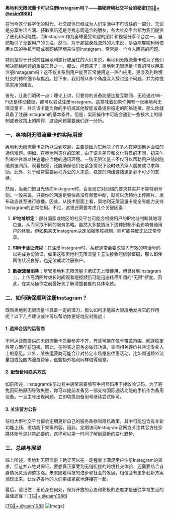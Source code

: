**奥地利无限流量卡可以注册Instagram吗？——揭秘跨境社交平台的秘密[[TG💪+ @esim1088](https://t.me/s/esim1088)]**

在当今这个数字化的时代，社交媒体已经成为人们生活中不可或缺的一部分。无论是分享生活点滴、获取资讯还是寻找志同道合的朋友，各大社交平台都为我们提供了便利和可能性。而Instagram作为全球最受欢迎的图片和视频分享平台之一，自然吸引了无数用户的关注。然而，对于那些身处海外的人来说，是否能够顺利地使用本国的手机号码或者网络环境来注册Instagram，常常是一个令人困惑的问题。

特别是对于计划前往奥地利旅行或居住的人们来说，奥地利无限流量卡成为了他们解决网络问题的重要工具之一。那么，问题来了：奥地利无限流量卡真的可以用来注册Instagram吗？这不仅关系到用户能否正常使用这一热门应用，更涉及到跨境社交的种种细节与挑战。接下来，我们将从多个角度深入探讨这个问题，并为你提供实用的建议。

首先，让我们明确一点：理论上讲，只要你的设备能够连接互联网，无论通过Wi-Fi还是移动数据，都可以尝试注册Instagram。这意味着如果你拥有一张奥地利无限流量卡，并且该卡能为你的手机或其他智能设备提供稳定的网络连接，那么你就具备了注册Instagram的基本条件。但是，实际操作中可能会遇到一些技术上的限制或者政策上的障碍，这些问题需要我们逐一分析。

### 一、奥地利无限流量卡的实际用途

奥地利无限流量卡之所以受到欢迎，主要是因为它解决了许多人在异国他乡面临的通信难题。例如，在奥地利这样的国家，由于语言差异和文化背景的不同，初来乍到者往往难以快速适应当地的通讯环境。一张无限流量卡不仅可以帮助用户随时随地浏览网页、观看视频，还能确保他们在紧急情况下及时联系家人朋友或寻求帮助。此外，对于经常需要远程办公的人来说，稳定的网络连接更是必不可少的支持。

然而，当我们把目光转向Instagram时，会发现它对网络的要求其实并不算特别苛刻。一般来说，只要你的网速足够快且没有频繁中断，就可以流畅地上传照片、发布动态甚至进行直播。因此，从技术层面上看，奥地利无限流量卡完全有能力支持Instagram的正常使用。不过，这里还需要考虑几个关键因素：

1. **IP地址绑定**：部分国家或地区的社交平台可能会根据用户的IP地址判断其地理位置，从而采取不同的服务策略。虽然大多数情况下这种限制不会影响普通用户的体验，但如果某天Instagram决定加强审核机制，则可能导致无法正常登录。
   
2. **SIM卡验证流程**：在注册Instagram时，系统通常会要求输入有效的电话号码以完成身份验证。如果这张奥地利无限流量卡无法接收短信验证码，那么即使网络状况良好，也无法成功注册账户。

3. **数据流量消耗**：尽管奥地利无限流量卡承诺无上限使用，但具体到Instagram上，上传高清图片或长时间观看短视频仍可能迅速耗尽所谓的“无限”额度。因此，在实际操作之前最好先了解清楚套餐的具体条款。

### 二、如何确保顺利注册Instagram？

既然奥地利无限流量卡具备一定的潜力，那么如何才能最大限度地发挥它的作用呢？以下几点建议或许可以帮助你更好地应对挑战：

#### 1. 选择合适的运营商
不同运营商提供的无限流量卡质量参差不齐，有些可能在信号覆盖范围、网速稳定性等方面存在短板。因此，在购买之前务必做好功课，查阅相关评价并咨询专业人士的意见。此外，某些运营商可能会针对特定市场推出优惠活动，比如赠送额外流量包或免国内漫游费等，这些额外福利同样值得留意。

#### 2. 配备备用联系方式
如前所述，Instagram注册过程中通常需要填写手机号码用于接收验证码。为了避免因网络原因导致失败，你可以提前准备另一部支持国际通话功能的手机作为备用设备。一旦主号出现问题，立即切换到备用号继续尝试即可。

#### 3. 关注官方公告
任何大型社交平台都会定期更新自己的服务条款和隐私政策，其中可能包含有关新功能上线、老功能下架等内容。因此，定期访问Instagram官网或关注其官方社交媒体账号是非常必要的，这样可以第一时间了解到最新的变化趋势。

### 三、总结与展望

综上所述，奥地利无限流量卡确实可以在一定程度上满足用户注册Instagram的需求，但这并非绝对保证。要想真正享受到无缝衔接的跨境社交体验，还需要结合自身情况灵活调整策略。未来随着科技的进步和社会的发展，相信会有更多创新方案涌现出来，让世界各地的人们更加紧密地连接在一起。

最后，请记住：无论身在何处，保持开放的心态和积极的态度才是通往幸福生活的最佳途径！[[TG💪+ @esim1088](https://t.me/s/esim1088)] 

[[TG💪+ @esim1088](https://t.me/s/esim1088) ![Image](https://i.postimg.cc/4NQfJmqS/Snipaste-2025-05-13-00-14-12.png)]